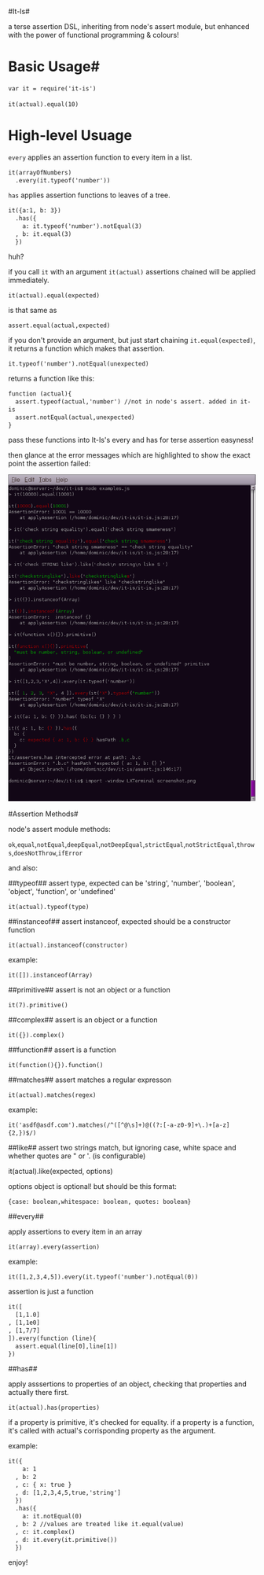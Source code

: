 
#It-Is#

a terse assertion DSL, inheriting from node's assert module, but enhanced with the power of functional programming & colours!

# Basic Usage#

    var it = require('it-is')
   
    it(actual).equal(10)

# High-level Usuage #

`every` applies an assertion function to every item in a list.

    it(arrayOfNumbers)
      .every(it.typeof('number'))
    

`has` applies assertion functions to leaves of a tree.

    it({a:1, b: 3})
      .has({
        a: it.typeof('number').notEqual(3)
      , b: it.equal(3)
      })

huh?

if you call `it` with an argument `it(actual)` assertions chained will be applied immediately.

    it(actual).equal(expected) 

is that same as 

    assert.equal(actual,expected)

if you don't provide an argument, but just start chaining `it.equal(expected)`, it returns a function which makes that assertion.

    it.typeof('number').notEqual(unexpected)
    
returns a function like this:

    function (actual){
      assert.typeof(actual,'number') //not in node's assert. added in it-is
      assert.notEqual(actual,unexpected)
    }

pass these functions into It-Is's every and has for terse assertion easyness!

then glance at the error messages which are highlighted to show the exact point the assertion failed:

<img src="https://github.com/dominictarr/it-is/raw/master/screenshot.png" border = "0"/>

#Assertion Methods#

node's assert module methods:

`ok`,`equal`,`notEqual`,`deepEqual`,`notDeepEqual`,`strictEqual`,`notStrictEqual`,`throws`,`doesNotThrow`,`ifError`

and also:

##typeof##
assert type, expected can be 'string', 'number', 'boolean', 'object', 'function', or 'undefined'

    it(actual).typeof(type)

##instanceof##
assert instanceof, expected should be a constructor function

    it(actual).instanceof(constructor) 
    
example:
    
    it([]).instanceof(Array)

##primitive##
assert is not an object or a function

    it(7).primitive()

##complex##
assert is an object or a function

    it({}).complex()
    
##function##
assert is a function


    it(function(){}).function()

##matches##
assert matches a regular expresson

    it(actual).matches(regex)
    
example:
    
    it('asdf@asdf.com').matches(/^([^@\s]+)@((?:[-a-z0-9]+\.)+[a-z]{2,})$/)

##like##
assert two strings match, but ignoring case, white space and whether quotes are " or '. (is configurable)

  it(actual).like(expected, options)

options object is optional! but should be this format:

    {case: boolean,whitespace: boolean, quotes: boolean}

##every##

apply assertions to every item in an array

    it(array).every(assertion)

example:
  
    it([1,2,3,4,5]).every(it.typeof('number').notEqual(0))
    
assertion is just a function

    it([
      [1,1.0]
    , [1,1e0]
    , [1,7/7]
    ]).every(function (line){
      assert.equal(line[0],line[1])
    })
      
##has##

apply asssertions to properties of an object, checking that properties and actually there first.

    it(actual).has(properties)

if a property is primitive, it's checked for equality.
if a property is a function, it's called with actual's corrisponding property as the argument.

example:

    it({
        a: 1
      , b: 2
      , c: { x: true }
      , d: [1,2,3,4,5,true,'string'] 
      })
      .has({
        a: it.notEqual(0)
      , b: 2 //values are treated like it.equal(value)
      , c: it.complex()
      , d: it.every(it.primitive())
      })


enjoy!
